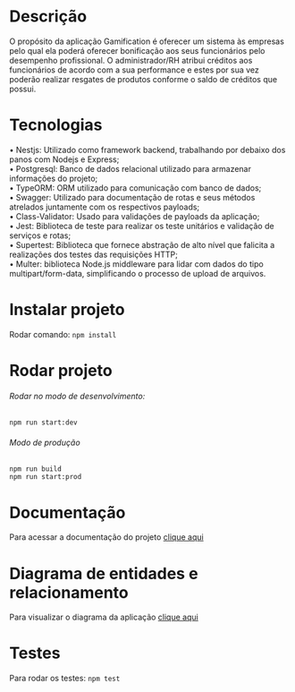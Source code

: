 # Descrição
O propósito da aplicação Gamification é oferecer um sistema às empresas pelo qual ela poderá oferecer bonificação aos seus funcionários pelo desempenho profissional. O administrador/RH atribui créditos aos funcionários de acordo com a sua performance e estes por sua vez poderão realizar resgates de produtos conforme o saldo de créditos que possui.

# Tecnologias
•	Nestjs: Utilizado como framework backend, trabalhando por debaixo dos panos com Nodejs e Express;<br>
•	Postgresql: Banco de dados relacional utilizado para armazenar informações do projeto;<br>
•	TypeORM: ORM utilizado para comunicação com banco de dados;<br>
•	Swagger: Utilizado para documentação de rotas e seus métodos atrelados juntamente com os respectivos payloads;<br>
•	Class-Validator: Usado para validações de payloads da aplicação;<br>
•	Jest: Biblioteca de teste para realizar os teste unitários e validação de serviços e rotas;<br>
•	Supertest: Biblioteca que fornece abstração de alto nível que falicita a realizações dos testes das requisições HTTP;<br>
•	Multer: biblioteca Node.js middleware para lidar com dados do tipo multipart/form-data, simplificando o processo de upload de arquivos.<br>

# Instalar projeto
Rodar comando:
`npm install`

# Rodar projeto
###### Rodar no modo de desenvolvimento:
`npm run start:dev`

###### Modo de produção
`npm run build`<br>
`npm run start:prod`

# Documentação
Para acessar a documentação do projeto [clique aqui](https://backend-culture-code-production.up.railway.app/docs) 

# Diagrama de entidades e relacionamento
Para visualizar o diagrama da aplicação [clique aqui](https://github.com/arnia-linkcom-gamification/Backend-Culture-Code/assets/116851717/6b4bd259-786a-4705-858a-f065bbcf8fb1)	

# Testes
Para rodar os testes:
`npm test`
